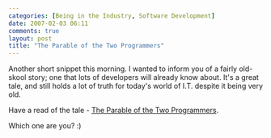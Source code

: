 ```yaml
---
categories: [Being in the Industry, Software Development]
date: 2007-02-03 06:11
comments: true
layout: post
title: "The Parable of the Two Programmers"
---
```

Another short snippet this morning. I wanted to inform you of a fairly old-skool story; one that lots of developers will already know about. It's a great tale, and still holds a lot of truth for today's world of I.T. despite it being very old.

Have a read of the tale - <a href="http://www.csd.uwo.ca/staff/magi/personal/humour/Computer_Audience/The%20Parable%20of%20the%20Two%20Programmers.html" title="The Parable of the Two Programmers" target="_blank">The Parable of the Two Programmers</a>.

Which one are you? :)
